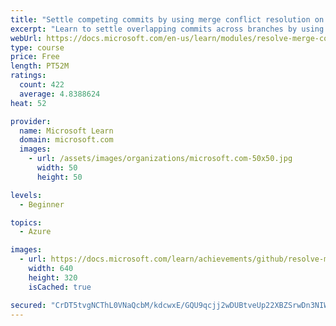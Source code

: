 ```yaml
---
title: "Settle competing commits by using merge conflict resolution on GitHub"
excerpt: "Learn to settle overlapping commits across branches by using merge conflict resolution."
webUrl: https://docs.microsoft.com/en-us/learn/modules/resolve-merge-conflicts-github/
type: course
price: Free
length: PT52M
ratings:
  count: 422
  average: 4.8388624
heat: 52

provider:
  name: Microsoft Learn
  domain: microsoft.com
  images:
    - url: /assets/images/organizations/microsoft.com-50x50.jpg
      width: 50
      height: 50

levels:
  - Beginner

topics:
  - Azure

images:
  - url: https://docs.microsoft.com/learn/achievements/github/resolve-merge-conflicts-github-social.png
    width: 640
    height: 320
    isCached: true

secured: "CrDT5tvgNCThL0VNaQcbM/kdcwxE/GQU9qcjj2wDUBtveUp22XBZSrwDn3NIWdIVHpWszOK5w60iJ03sBfwP4tIW66ZB3GhBJTQt2EZzj3sAV7Vp7kjIfZ2lYKnAxeRo3PSPihCP6IvoSfNAqOwOtRjzdp84RuSWsKXCFQcBBx+OlTq61Xi2KPvj3SrbpwcUUjutjknWs4LujnuCbVWnvJYantGrjjxjD64ydLfbjwgPvNMcD0DutzF6BoZQAstfjBOz3gpEm8Ds8Iff4nNm3P3qsfI08+ebOv2nNmYQurcz4rvvxYn0JH+2tPc0lENFdMf6iT2UMbRDUZvu+XMP0NMYQtTPHZ5gZl5Atjzz4WMR73SX5NYf0ZPS+WQIz3hWZrfgh9CM1bJczCwbymSF3vwYGvCCJDSrDqAvDoqHqLE=;UNU/Oa1jgH/6d/xIjxmqHA=="
---
```


